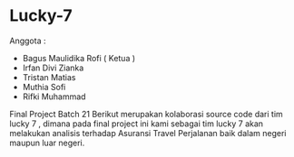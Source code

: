 # Lucky-7
Anggota : 
- Bagus Maulidika Rofi ( Ketua )
- Irfan Divi Zianka
- Tristan Matias
- Muthia Sofi
- Rifki Muhammad

Final Project Batch 21
Berikut merupakan kolaborasi source code dari tim lucky 7 , dimana pada final project ini kami sebagai tim lucky 7 akan melakukan analisis terhadap 
Asuransi Travel Perjalanan baik dalam negeri maupun luar negeri.
